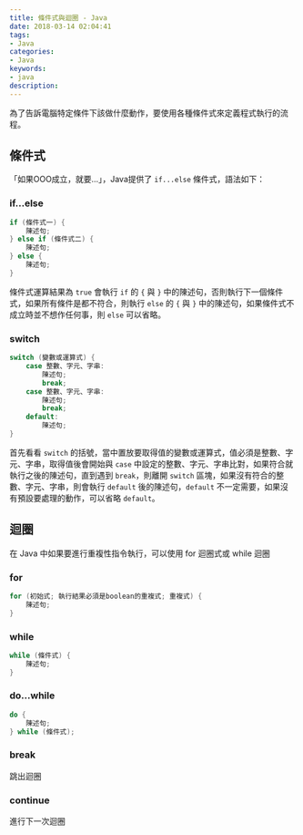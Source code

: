 ```yaml
---
title: 條件式與迴圈 - Java
date: 2018-03-14 02:04:41
tags: 
- Java
categories:
- Java
keywords:
- java
description:
---
```

為了告訴電腦特定條件下該做什麼動作，要使用各種條件式來定義程式執行的流程。
## 條件式
「如果OOO成立，就要…」，Java提供了 `if...else` 條件式，語法如下：
<!--more-->

### if...else
```java
if (條件式一) {
    陳述句;  
} else if (條件式二) {
    陳述句;
} else {
    陳述句;
}
```
條件式運算結果為 `true` 會執行 `if` 的 `{` 與 `}` 中的陳述句，否則執行下一個條件式，如果所有條件是都不符合，則執行 `else` 的 `{` 與 `}` 中的陳述句，如果條件式不成立時並不想作任何事，則 `else` 可以省略。

### switch
```java
switch (變數或運算式) {   
    case 整數、字元、字串:   
        陳述句;   
        break;   
    case 整數、字元、字串:   
        陳述句;   
        break;   
    default:   
        陳述句;   
}
```
首先看看 `switch` 的括號，當中置放要取得值的變數或運算式，值必須是整數、字元、字串，取得值後會開始與 `case` 中設定的整數、字元、字串比對，如果符合就執行之後的陳述句，直到遇到 `break`，則離開 `switch` 區塊，如果沒有符合的整數、字元、字串，則會執行 `default` 後的陳述句，`default` 不一定需要，如果沒有預設要處理的動作，可以省略 `default`。

## 迴圈
在 Java 中如果要進行重複性指令執行，可以使用 for 迴圈式或 while 迴圈
### for
```java
for (初始式; 執行結果必須是boolean的重複式; 重複式) {  
    陳述句;   
}
```
### while
```java
while (條件式) {  
    陳述句;   
}
```
### do...while
```java
do {   
    陳述句;   
} while (條件式);
```
### break
跳出迴圈
### continue
進行下一次迴圈